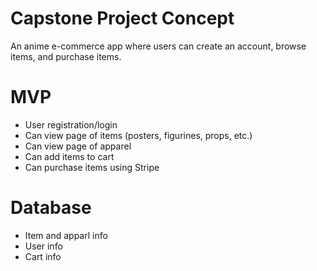 # Capstone Project Concept

An anime e-commerce app where users can create an account, browse items, and purchase items.

# MVP

* User registration/login
* Can view page of items (posters, figurines, props, etc.)
* Can view page of apparel
* Can add items to cart
* Can purchase items using Stripe

# Database

* Item and apparl info
* User info
* Cart info